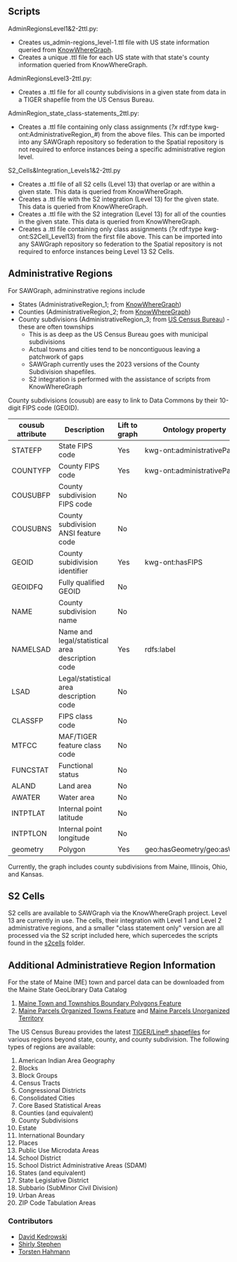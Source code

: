 ## Scripts
AdminRegionsLevel1&2-2ttl.py:
* Creates us_admin-regions_level-1.ttl file with US state information queried from [KnowWhereGraph](https://stko-kwg.geog.ucsb.edu/graphdb/sparql).
* Creates a unique .ttl file for each US state with that state's county information queried from KnowWhereGraph.

AdminRegionsLevel3-2ttl.py:
* Creates a .ttl file for all county subdivisions in a given state from data in a TIGER shapefile from the US Census Bureau.

AdminRegion_state_class-statements_2ttl.py:
* Creates a .ttl file containing only class assignments (*?x* rdf:type kwg-ont:AdministrativeRegion_*#*) from the above files. This can be imported into any SAWGraph repository so federation to the Spatial repository is not required to enforce instances being a specific administrative region level.

S2_Cells&Integration_Levels1&2-2ttl.py
* Creates a .ttl file of all S2 cells (Level 13) that overlap or are within a given state. This data is queried from KnowWhereGraph.
* Creates a .ttl file with the S2 integration (Level 13) for the given state. This data is queried from KnowWhereGraph.
* Creates a .ttl file with the S2 integration (Level 13) for all of the counties in the given state. This data is queried from KnowWhereGraph.
* Creates a .ttl file containing only class assignments (*?x* rdf:type kwg-ont:S2Cell_Level13) from the first file above. This can be imported into any SAWGraph repository so federation to the Spatial repository is not required to enforce instances being Level 13 S2 Cells.

## Administrative Regions
For SAWGraph, admininstrative regions include
* States (AdministrativeRegion_1; from [KnowWhereGraph](https://www.knowwheregraph.org/))
* Counties (AdministrativeRegion_2; from [KnowWhereGraph](https://www.knowwheregraph.org/))
* County subdivisions (AdministrativeRegion_3; from [US Census Bureau](https://www.census.gov/cgi-bin/geo/shapefiles/index.php)) - these are often townships
  * This is as deep as the US Census Bureau goes with municipal subdivisions
  * Actual towns and cities tend to be noncontiguous leaving a patchwork of gaps
  * SAWGraph currently uses the 2023 versions of the County Subdivision shapefiles.
  * S2 integration is performed with the assistance of scripts from KnowWhereGraph

County subdivisions (cousub) are easy to link to Data Commons by their 10-digit FIPS code (GEOID).

| cousub attribute | Description | Lift to graph | Ontology property | Notes |
| --- | --- | --- | --- | --- |
| STATEFP | State FIPS code | Yes | kwg-ont:administrativePartOf | STATEFP + COUNTYFP |
| COUNTYFP | County FIPS code | Yes | kwg-ont:administrativePartOf | STATEFP + COUNTYFP |
| COUSUBFP | County subdivision FIPS code | No |  |  |
| COUSUBNS | County subdivision ANSI feature code | No |  |  |
| GEOID | County subidivision identifier | Yes | kwg-ont:hasFIPS |  |
| GEOIDFQ | Fully qualified GEOID | No |  |  |
| NAME | County subdivision name | No |  |  |
| NAMELSAD | Name and legal/statistical area description code | Yes | rdfs:label | + County + State |
| LSAD | Legal/statistical area description code | No |  |  |
| CLASSFP | FIPS class code | No |  |  |
| MTFCC | MAF/TIGER feature class code | No |  |  |
| FUNCSTAT | Functional status | No |  |  |
| ALAND | Land area | No |  |  |
| AWATER | Water area | No |  |  |
| INTPTLAT | Internal point latitude | No |  |  |
| INTPTLON | Internal point longitude | No |  |  |
| geometry | Polygon | Yes | geo:hasGeometry/geo:asWKT |  |

Currently, the graph includes county subdivisions from Maine, Illinois, Ohio, and Kansas.

## S2 Cells
S2 cells are available to SAWGraph via the KnowWhereGraph project. Level 13 are currently in use. The cells, their integration with Level 1 and Level 2 administrative regions, and a smaller "class statement only" version are all processed via the S2 script included here, which supercedes the scripts found in the [s2cells](/datasets/s2cells) folder.

## Additional Administratieve Region Information
For the state of Maine (ME) town and parcel data can be downloaded from the Maine State GeoLibrary Data Catalog
  1. [Maine Town and Townships Boundary Polygons Feature](https://maine.hub.arcgis.com/datasets/maine::maine-town-and-townships-boundary-polygons-feature-1/explore?showTable=true)
  2. [Maine Parcels Organized Towns Feature](https://maine.hub.arcgis.com/maps/maine::maine-parcels-organized-towns-feature/about) and [Maine Parcels Unorganized Territory](https://maine.hub.arcgis.com/datasets/868097d1a133446f8ffae242929a25dd/explore)

The US Census Bureau provides the latest [TIGER/Line® shapefiles](https://www.census.gov/cgi-bin/geo/shapefiles/index.php) for various regions beyond state, county, and county subdivision.
The following types of regions are available:
  1. American Indian Area Geography
  2. Blocks
  3. Block Groups
  4. Census Tracts
  5. Congressional Districts
  6. Consolidated Cities
  7. Core Based Statistical Areas
  8. Counties (and equivalent)
  9. County Subdivisions
  10. Estate
  11. International Boundary
  12. Places
  13. Public Use Microdata Areas
  14. School District
  15. School District Administrative Areas (SDAM)
  16. States (and equivalent)
  17. State Legislative District
  18. Subbario (SubMinor Civil Division)
  19. Urban Areas
  20. ZIP Code Tabulation Areas

### Contributors
* [David Kedrowski](https://github.com/dkedrowski)
* [Shirly Stephen](https://github.com/shirlysteph)
* [Torsten Hahmann](https://github.com/thahmann)
